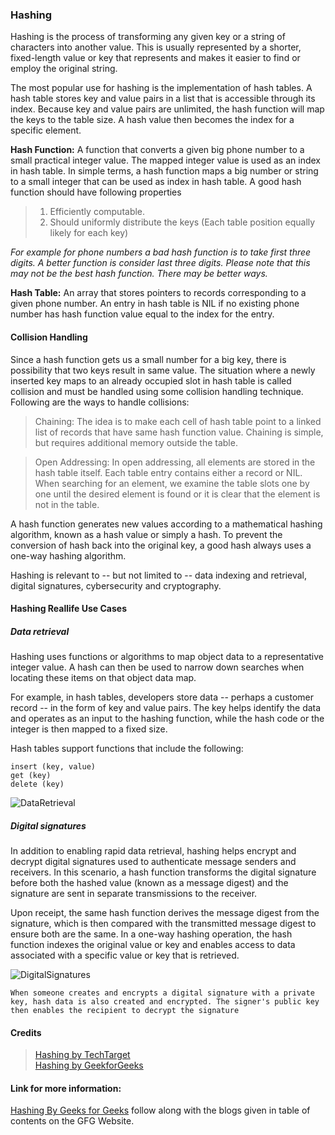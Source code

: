 ### Hashing

Hashing is the process of transforming any given key or a string of characters into another value. This is usually represented by a shorter, fixed-length value or key that represents and makes it easier to find or employ the original string.   

The most popular use for hashing is the implementation of hash tables. A hash table stores key and value pairs in a list that is accessible through its index. Because key and value pairs are unlimited, the hash function will map the keys to the table size. A hash value then becomes the index for a specific element.    

**Hash Function:** A function that converts a given big phone number to a small practical integer value. The mapped integer value is used as an index in hash table. In simple terms, a hash function maps a big number or string to a small integer that can be used as index in hash table. 
A good hash function should have following properties   

> 1) Efficiently computable.    
> 2) Should uniformly distribute the keys (Each table position equally likely for each key)    

*For example for phone numbers a bad hash function is to take first three digits. A better function is consider last three digits. Please note that this may not be the best hash function. There may be better ways.*    

**Hash Table:** An array that stores pointers to records corresponding to a given phone number. An entry in hash table is NIL if no existing phone number has hash function value equal to the index for the entry.  

#### Collision Handling

Since a hash function gets us a small number for a big key, there is possibility that two keys result in same value. The situation where a newly inserted key maps to an already occupied slot in hash table is called collision and must be handled using some collision handling technique. Following are the ways to handle collisions: 

> Chaining: The idea is to make each cell of hash table point to a linked list of records that have same hash function value. Chaining is simple, but requires additional memory outside the table.
    
> Open Addressing: In open addressing, all elements are stored in the hash table itself. Each table entry contains either a record or NIL. When searching for an element, we examine the table slots one by one until the desired element is found or it is clear that the element is not in the table.

   
A hash function generates new values according to a mathematical hashing algorithm, known as a hash value or simply a hash. To prevent the conversion of hash back into the original key, a good hash always uses a one-way hashing algorithm.    

Hashing is relevant to -- but not limited to -- data indexing and retrieval, digital signatures, cybersecurity and cryptography.     

#### Hashing Reallife Use Cases

##### Data retrieval

Hashing uses functions or algorithms to map object data to a representative integer value. A hash can then be used to narrow down searches when locating these items on that object data map.

For example, in hash tables, developers store data -- perhaps a customer record -- in the form of key and value pairs. The key helps identify the data and operates as an input to the hashing function, while the hash code or the integer is then mapped to a fixed size.

Hash tables support functions that include the following:

    insert (key, value)
    get (key)
    delete (key)

![DataRetrieval](./assets/Hashing_Data_Retrieval.png)  

##### Digital signatures

In addition to enabling rapid data retrieval, hashing helps encrypt and decrypt digital signatures used to authenticate message senders and receivers. In this scenario, a hash function transforms the digital signature before both the hashed value (known as a message digest) and the signature are sent in separate transmissions to the receiver.   

Upon receipt, the same hash function derives the message digest from the signature, which is then compared with the transmitted message digest to ensure both are the same. In a one-way hashing operation, the hash function indexes the original value or key and enables access to data associated with a specific value or key that is retrieved.   

![DigitalSignatures](./assets/Hashing_Digital_Signature_Process.png)

    When someone creates and encrypts a digital signature with a private 
    key, hash data is also created and encrypted. The signer's public key 
    then enables the recipient to decrypt the signature

#### Credits

> [Hashing by TechTarget](https://www.techtarget.com/searchdatamanagement/definition/hashing)   
> [Hashing by GeekforGeeks](https://www.geeksforgeeks.org/hashing-set-1-introduction)


#### Link for more information:

 [Hashing By Geeks for Geeks](https://www.geeksforgeeks.org/hashing-set-1-introduction) follow along with the blogs given in table of contents on the GFG Website. 
